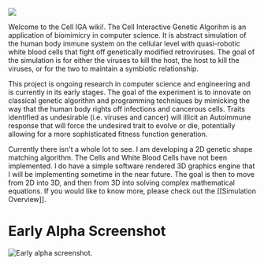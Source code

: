 <a href="http://2.bp.blogspot.com/--Iak2F2MpPE/U38Yahs0UyI/AAAAAAAACDM/i6iG1TPTZ4g/s1600/Robot+L-V+Logo.1.png" imageanchor="1"><img src="http://2.bp.blogspot.com/--Iak2F2MpPE/U38Yahs0UyI/AAAAAAAACDM/i6iG1TPTZ4g/s1600/Robot+L-V+Logo.1.png" /></a>

Welcome to the Cell IGA  wiki!. The Cell Interactive Genetic Algorihm is an application of biomimicry in computer science. It is abstract simulation of the human body immune system on the cellular level with quasi-robotic white blood cells that fight off genetically modified retroviruses. The goal of the simulation is for either the viruses to kill the host, the host to kill the viruses, or for the two to maintain a symbiotic relationship.

This project is ongoing research in computer science and engineering and is currently in its early stages. The goal of the experiment is to innovate on classical genetic algorithm and programming techniques by mimicking the way that the human body rights off infections and cancerous cells. Traits identified as undesirable (i.e. viruses and cancer) will illicit an Autoimmune response that will force the undesired trait to evolve or die, potentially allowing for a more sophisticated fitness function generation.

Currently there isn't a whole lot to see. I am developing a 2D genetic shape matching algorithm. The Cells and White Blood Cells have not been implemented. I do have a simple software rendered 3D graphics engine that I will be implementing sometime in the near future. The goal is then to move from 2D into 3D, and then from 3D into solving complex mathematical equations. If you would like to know more, please check out the [[Simulation Overview]].

# Early Alpha Screenshot

![Early alpha screenshot.](http://2.bp.blogspot.com/-Mw2orosoLzA/U7Gq4H9nbXI/AAAAAAAACEA/3Z2eJgz7-9M/s1600/alpha_screenshot_1.small.png)
